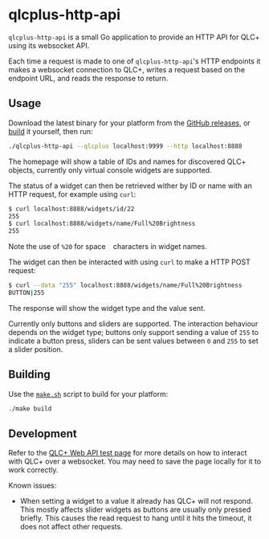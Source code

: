 # qlcplus-http-api

`qlcplus-http-api` is a small Go application to provide an HTTP API for QLC+ using its websocket API.

Each time a request is made to one of `qlcplus-http-api`'s HTTP endpoints it makes a websocket connection to QLC+,
writes a request based on the endpoint URL, and reads the response to return.

## Usage

Download the latest binary for your platform from the
[GitHub releases](https://github.com/wwwil/qlcplus-http-api/releases), or [build](#Building) it yourself, then run:

```bash
./qlcplus-http-api --qlcplus localhost:9999 --http localhost:8888
```

The homepage will show a table of IDs and names for discovered QLC+ objects, currently only virtual console widgets are
supported.

The status of a widget can then be retrieved wither by ID or name with an HTTP request, for example using `curl`:

```bash
$ curl localhost:8888/widgets/id/22
255
$ curl localhost:8888/widgets/name/Full%20Brightness
255
```

Note the use of `%20` for space ` ` characters in widget names.

The widget can then be interacted with using `curl` to make a HTTP POST request:

```bash
$ curl --data "255" localhost:8888/widgets/name/Full%20Brightness
BUTTON|255
```

The response will show the widget type and the value sent.

Currently only buttons and sliders are supported. The interaction behaviour depends on the widget type; buttons only
support sending a value of `255` to indicate a button press, sliders can be sent values between `0` and `255` to set a
slider position.

## Building

Use the [`make.sh`](./make.sh) script to build for your platform:

```bash
./make build
``` 

## Development

Refer to the [QLC+ Web API test page](https://www.qlcplus.org/Test_Web_API.html) for more details on how to interact
with QLC+ over a websocket. You may need to save the page locally for it to work correctly.

Known issues:

- When setting a widget to a value it already has QLC+ will not respond. This mostly affects slider widgets as buttons
  are usually only pressed briefly. This causes the read request to hang until it hits the timeout, it does not affect
  other requests.
